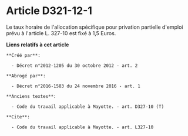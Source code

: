 # Article D321-12-1

Le taux horaire de l'allocation spécifique pour privation partielle d'emploi prévu à l'article L. 327-10 est fixé à 1,5
Euros.

**Liens relatifs à cet article**

	**Créé par**:

	  - Décret n°2012-1205 du 30 octobre 2012 - art. 2

	**Abrogé par**:

	  - Décret n°2016-1583 du 24 novembre 2016 - art. 1

	**Anciens textes**:

	  - Code du travail applicable à Mayotte. - art. D327-10 (T)

	**Cite**:

	  - Code du travail applicable à Mayotte. - art. L327-10
